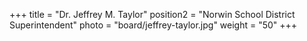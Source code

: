 +++
title      = "Dr. Jeffrey M. Taylor"
position2  = "Norwin School District Superintendent"
photo      = "board/jeffrey-taylor.jpg"
weight     = "50"
+++
